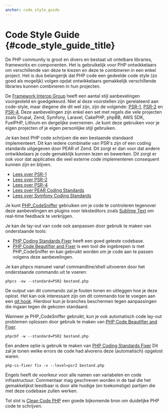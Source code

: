 ```yaml
---
anchor: code_style_guide
---
```


# Code Style Guide {#code_style_guide_title}

De PHP community is groot en divers en bestaat uit ontelbare libraries, frameworks en componenten.
Het is gebruikelijk voor PHP ontwikkelaars om verschillende van deze te kiezen en deze te combineren in een enkel project.
Het is dus belangerijk dat PHP code een gedeelde code style (zo goed als mogelijk) volgen opdat
ontwikkelaars gemakkelijk verschillende libraries kunnen combineren in hun projecten.

De [Framework Interop Group][fig] heeft een aantal stijl aanbevelingen voorgesteld en goedgekeurd.
Niet al deze voorstellen zijn gerelateerd aan code-style, maar diegene die dit wel zijn, zijn de volgende: [PSR-1][psr1], [PSR-2][psr2] en [PSR-4][psr4].
Deze aanbevelingen zijn enkel een set met regels die vele projecten zoals Drupal, Zend, Symfony, Laravel, CakePHP, phpBB, AWS SDK,
FuelPHP, Lithium en dergelijke overnemen.
Je kunt deze gebruiken voor je eigen projecten of je eigen personlijke stijl gebruiken.

Je kan best PHP code schrijven die een bestaande standaard implementeert.
Dit kan iedere combinatie van PSR's zijn of een coding standards uitgegeven door PEAR of Zend.
Dit zorgt er dan voor dat andere ontwikkelaars je code gemakklijk kunnen lezen en bewerken.
Dit zorgt er ook voor dat applicaties die veel externe code implementeren consequent kunnen zijn en blijven.

* [Lees over PSR-1][psr1]
* [Lees over PSR-2][psr2]
* [Lees over PSR-4][psr4]
* [Lees over PEAR Coding Standards][pear-cs]
* [Lees over Symfony Coding Standards][symfony-cs]

Je kunt [PHP_CodeSniffer][phpcs] gebruiken om je code te controleren tegenover deze aanbevelingen en plugins voor teksteditors zoals [Sublime Text][st-cs] om real-time feedback te verkrijgen.

Je kan de lay-out van code ook aanpassen door gebruik te maken van onderstaande tools:

- [PHP Coding Standards Fixer][phpcsfixer] heeft een goed geteste codebase.
- [PHP Code Beautifier and Fixer][phpcbf] is een tool die ingebrepen is met PHP_CodeSniffer en kan gebruikt worden om je code aan te passen volgens deze aanbevelingen.

Je kan phpcs manueel vanaf commandline/shell uitvoeren door het onderstaande commando uit te voeren:

    phpcs -sw --standard=PSR2 bestand.php

De output van dit commando zal je fouten tonen en uitleggen hoe je deze oplost.
Het kan ook interessant zijn om dit commando toe te voegen aan een [git hook].
Hierdoor kun je branches beschermen tegen aanpassingen die ingaan tegen de gekozen standaard.

Wanneer je PHP_CodeSniffer gebruikt, kun je ook automatisch code lay-out problemen oplossen door gebruik te maken van 
[PHP Code Beautifier and Fixer][phpcbf].

    phpcbf -w --standard=PSR2 bestand.php

Een andere optie is gebruik te maken van [PHP Coding Standards Fixer][phpcsfixer]
Dit zal je tonen welke errors de code had alvorens deze (automatisch) opgelost waren.

    php-cs-fixer fix -v --level=psr2 bestand.php

Engels heeft de voorkeur voor alle namen van variabelen en code infrastructuur. Commentaar mag geschreven worden in de taal die het gemakkelijkst leestbaar is door alle huidige (en toekomstige) partijen die met deze codebase zullen werken.

Tot slot is [Clean Code PHP][cleancode] een goede bijkomende bron om duidelijke PHP code te schrijven.

[fig]: https://www.php-fig.org/
[psr1]: https://www.php-fig.org/psr/psr-1/
[psr2]: https://www.php-fig.org/psr/psr-2/
[psr4]: https://www.php-fig.org/psr/psr-4/
[pear-cs]: https://pear.php.net/manual/en/standards.php
[symfony-cs]: https://symfony.com/doc/current/contributing/code/standards.html
[phpcs]: https://pear.php.net/package/PHP_CodeSniffer/
[phpcbf]: https://github.com/squizlabs/PHP_CodeSniffer/wiki/Fixing-Errors-Automatically
[st-cs]: https://github.com/benmatselby/sublime-phpcs
[phpcsfixer]: https://cs.sensiolabs.org/
[cleancode]: https://github.com/jupeter/clean-code-php
[git hook]: https://git-scm.com/book/uz/v2/Customizing-Git-Git-Hooks
